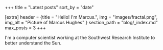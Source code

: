 +++
title = "Latest posts"
sort_by = "date"

[extra]
header = {title = "Hello! I'm Marcus.", img = "images/fractal.png", img_alt = "Picture of Marcus Hughes" }
section_path = "blog/_index.md"
max_posts = 3
+++

I'm a computer scientist working at the Southwest Research Institute to better understand the Sun. 